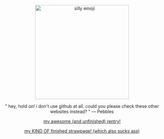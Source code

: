 <p align="center">
  <img src="https://files.catbox.moe/1ypmmk.gif" alt="silly emoji" width="300">
</p>
<p align="center">
  " hey, hold on! i don't use github at all. could you please check these other websites instead? "
  — Pebbles
</p>
<p align="center">
  <a href="https://rentry.co/plasticpebbles">my awesome (and unfinished) rentry!</a>
</p>
<p align="center">
  <a href="https://plasticpebbles.straw.page">my KIND OF finished strawpage! (which also sucks ass)</a>
</p>



